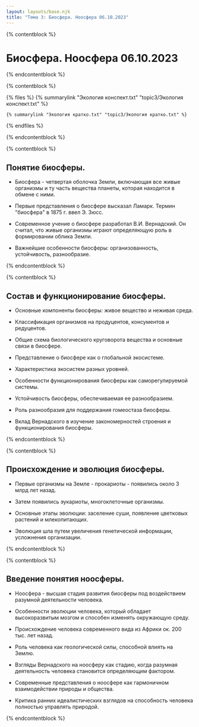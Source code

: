 ```yaml
---
layout: layouts/base.njk
title: "Тема 3: Биосфера. Ноосфера 06.10.2023"
---
```


{% contentblock %}

# Биосфера. Ноосфера 06.10.2023

{% endcontentblock %}

{% contentblock %}

{% files %}
    {% summarylink "Экология конспект.txt" "topic3/Экология конспект.txt" %}

    {% summarylink "Экология кратко.txt" "topic3/Экология кратко.txt" %}
{% endfiles %}

{% endcontentblock %}

{% contentblock %}

## Понятие биосферы.

- Биосфера - четвертая оболочка Земли, включающая все живые организмы и ту часть вещества планеты, которая находится в обмене с ними.

- Первые представления о биосфере высказал Ламарк. Термин "биосфера" в 1875 г. ввел Э. Зюсс.

- Современное учение о биосфере разработал В.И. Вернадский. Он считал, что живые организмы играют определяющую роль в формировании облика Земли.

- Важнейшие особенности биосферы: организованность, устойчивость, разнообразие.

{% endcontentblock %}

{% contentblock %}

## Состав и функционирование биосферы.

- Основные компоненты биосферы: живое вещество и неживая среда.

- Классификация организмов на продуцентов, консументов и редуцентов.

- Общие схема биологического круговорота вещества и основные связи в биосфере.

- Представление о биосфере как о глобальной экосистеме.

- Характеристика экосистем разных уровней.

- Особенности функционирования биосферы как саморегулируемой системы.

- Устойчивость биосферы, обеспечиваемая ее разнообразием.

- Роль разнообразия для поддержания гомеостаза биосферы.

- Вклад Вернадского в изучение закономерностей строения и функционирования биосферы.

{% endcontentblock %}

{% contentblock %}

## Происхождение и эволюция биосферы.

- Первые организмы на Земле - прокариоты - появились около 3 млрд лет назад.

- Затем появились эукариоты, многоклеточные организмы.

- Основные этапы эволюции: заселение суши, появление цветковых растений и млекопитающих.

- Эволюция шла путем увеличения генетической информации, усложнения организации.

{% endcontentblock %}

{% contentblock %}

## Введение понятия ноосферы.

- Ноосфера - высшая стадия развития биосферы под воздействием разумной деятельности человека.

- Особенности эволюции человека, который обладает высокоразвитым мозгом и способен изменять окружающую среду.

- Происхождение человека современного вида из Африки ок. 200 тыс. лет назад.

- Роль человека как геологической силы, способной влиять на Землю.

- Взгляды Вернадского на ноосферу как стадию, когда разумная деятельность человека становится определяющим фактором.

- Современные представления о ноосфере как гармоничном взаимодействии природы и общества.

- Критика ранних идеалистических взглядов на способность человека полностью управлять природой.

{% endcontentblock %}

